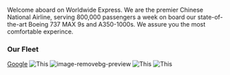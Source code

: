 Welcome aboard on Worldwide Express. We are the premier Chinese National Airline, serving 800,000 passengers a week on board our state-of-the-art Boeing 737 MAX 9s and A350-1000s. We assure you the most comfortable experince. 

### Our Fleet


<a href="https://google.com" target="_blank">Google</a>
<img src="https://images.unsplash.com/photo-1570042225831-d98fa7577f1e?ixlib=rb-4.0.3&ixid=M3wxMjA3fDB8MHxleHBsb3JlLWZlZWR8NHx8fGVufDB8fHx8fA%3D%3D&w=1000&q=80" alt=This is a picture>
![image-removebg-preview](https://github.com/lawrencep2026/TestSite/assets/145371373/2ebef3cd-031e-4807-8554-240352cf980a)
<img src="image-removebg-preview" alt=This is a picture>
<img src="[https://images.unsplash.com/photo-1570042225831-d98fa7577f1e?ixlib=rb-4.0.3&ixid=M3wxMjA3fDB8MHxleHBsb3JlLWZlZWR8NHx8fGVufDB8fHx8fA%3D%3D&w=1000&q=80](https://github.com/lawrencep2026/TestSite/assets/145371373/2ebef3cd-031e-4807-8554-240352cf980a)https://github.com/lawrencep2026/TestSite/assets/145371373/2ebef3cd-031e-4807-8554-240352cf980a" alt=This is a picture>
